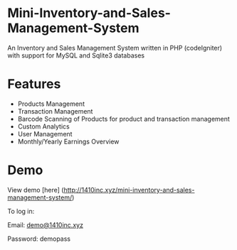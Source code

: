 # Mini-Inventory-and-Sales-Management-System
An Inventory and Sales Management System written in PHP (codeIgniter) with support for MySQL and Sqlite3 databases


# Features
- Products Management
- Transaction Management
- Barcode Scanning of Products for product and transaction management
- Custom Analytics
- User Management
- Monthly/Yearly Earnings Overview

# Demo
View demo [here] (http://1410inc.xyz/mini-inventory-and-sales-management-system/)

To log in:

Email: demo@1410inc.xyz

Password: demopass
